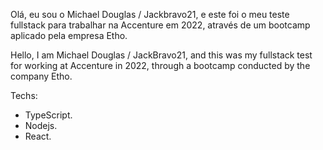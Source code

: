 Olá, eu sou o Michael Douglas / Jackbravo21, e este foi o meu teste fullstack para trabalhar na Accenture em 2022, através de um bootcamp aplicado pela empresa Etho.

Hello, I am Michael Douglas / JackBravo21, and this was my fullstack test for working at Accenture in 2022, through a bootcamp conducted by the company Etho.

Techs:
- TypeScript.
- Nodejs.
- React.
